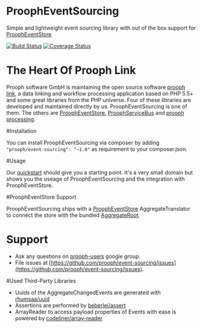 ProophEventSourcing
===================

Simple and lightweight event sourcing library with out of the box support for [ProophEventStore](https://github.com/prooph/event-store)

[![Build Status](https://travis-ci.org/prooph/event-sourcing.svg?branch=master)](https://travis-ci.org/prooph/event-sourcing)
[![Coverage Status](https://img.shields.io/coveralls/prooph/event-sourcing.svg)](https://coveralls.io/r/prooph/event-sourcing?branch=master)

# The Heart Of Prooph Link

Prooph software GmbH is maintaining the open source software [prooph link](https://github.com/prooph/link),
a data linking and workflow processing application based on PHP 5.5+ and some great libraries from the PHP universe.
Four of these libraries are developed and maintained directly by us. ProophEventSourcing is one of them. The others are
[ProophEventStore](https://github.com/prooph/event-store), [ProophServiceBus](https://github.com/prooph/service-bus) and [prooph processing](https://github.com/prooph/processing).

#Installation

You can install ProophEventSourcing via composer by adding `"prooph/event-sourcing": "~1.0"` as requirement to your composer.json.

#Usage 

Our [quickstart](https://github.com/prooph/event-sourcing/blob/master/examples/quickstart.php) should give you a starting point.
It's a very small domain but shows you the useage of ProophEventSourcing and the integration with ProophEventStore.

#ProophEventStore Support

ProophEventSourcing ships with a [ProophEventStore](https://github.com/prooph/event-store) AggregateTranslator to connect the store
with the bundled [AggregateRoot](https://github.com/prooph/event-sourcing/blob/master/src/Prooph/EventSourcing/AggregateRoot.php).

# Support

- Ask any questions on [prooph-users](https://groups.google.com/forum/?hl=de#!forum/prooph) google group.
- File issues at [https://github.com/prooph/event-sourcing/issues](https://github.com/prooph/event-sourcing/issues).

#Used Third-Party Libraries

- Uuids of the AggregateChangedEvents are generated with [rhumsaa/uuid](https://github.com/ramsey/uuid)
- Assertions are performed by [beberlei/assert](https://github.com/beberlei/assert)
- ArrayReader to access payload properties of Events with ease is powered by [codeliner/array-reader](https://github.com/codeliner/array-reader)




